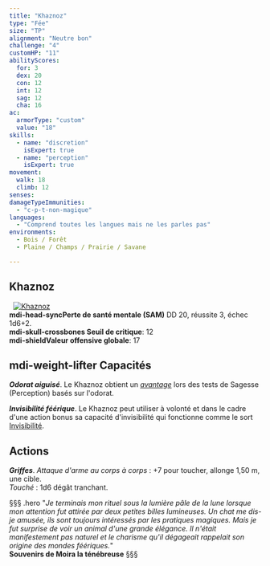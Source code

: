 ```yaml
---
title: "Khaznoz"
type: "Fée"
size: "TP"
alignment: "Neutre bon"
challenge: "4"
customHP: "11"
abilityScores:
  for: 3
  dex: 20
  con: 12
  int: 12
  sag: 12
  cha: 16
ac:
  armorType: "custom"
  value: "18"
skills:
  - name: "discretion"
    isExpert: true
  - name: "perception"
    isExpert: true
movement:
  walk: 18
  climb: 12
senses:
damageTypeImmunities:
  - "c-p-t-non-magique"
languages:
  - "Comprend toutes les langues mais ne les parles pas"
environments:
  - Bois / Forêt
  - Plaine / Champs / Prairie / Savane

---
```

## Khaznoz
&nbsp;
[![Khaznoz](https://www.douaratil.fr/illustrations/fee/khaznozm.png)](https://www.douaratil.fr/illustrations/fee/khaznoz.jpg)  
**<v-icon>mdi-head-sync</v-icon>Perte de santé mentale (SAM)** DD 20, réussite 3, échec 1d6+2.   
**<v-icon>mdi-skull-crossbones</v-icon> Seuil de critique**: 12        
**<v-icon>mdi-shield</v-icon>Valeur offensive globale**: 17    
## <v-icon>mdi-weight-lifter</v-icon> Capacités
_**Odorat aiguisé**_. Le Khaznoz obtient un [_avantage_](/utiliser-les-caracteristiques/#avantage-et-desavantage) lors des tests de Sagesse (Perception) basés sur l'odorat.  

_**Invisibilité féérique**_. Le Khaznoz peut utiliser à volonté et dans le cadre d'une action bonus sa capacité d'invisibilité qui fonctionne comme le sort [Invisibilité](/grimoire/invisibilite).  

## Actions
_**Griffes**_. _Attaque d'arme au corps à corps_ : +7 pour toucher, allonge 1,50 m, une cible.  
_Touché_ : 1d6 dégât tranchant.

§§§ .hero
"*Je terminais mon rituel sous la lumière pâle de la lune lorsque mon attention fut attirée par deux petites billes lumineuses. Un chat me dis-je amusée, ils sont toujours intéressés par les pratiques magiques. Mais je fut surprise de voir un animal d'une grande élégance. Il n'était manifestement pas naturel et le charisme qu'il dégageait rappelait son origine des mondes féériques.*"    
**Souvenirs de Moira la ténébreuse**
§§§
